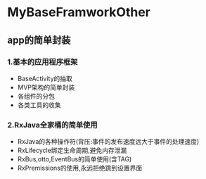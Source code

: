 # MyBaseFramworkOther
## app的简单封装
### 1.基本的应用程序框架
* BaseActivity的抽取
* MVP架构的简单封装
* 各组件的分包
* 各类工具的收集

### 2.RxJava全家桶的简单使用
* RxJava的各种操作符(背压:事件的发布速度远大于事件的处理速度)
* RxLifecycle绑定生命周期,避免内存泄漏
* RxBus,otto,EventBus的简单使用(含TAG)
* RxPremissions的使用,永远拒绝跳到设置界面



